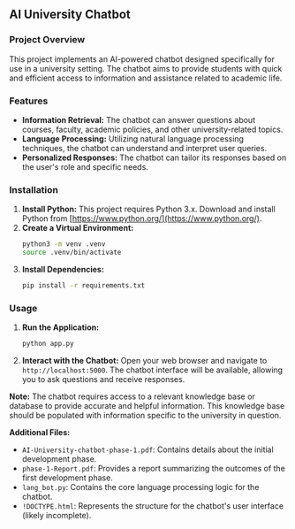 ## AI University Chatbot

### Project Overview

This project implements an AI-powered chatbot designed specifically for use in a university setting. The chatbot aims to provide students with quick and efficient access to information and assistance related to academic life.

### Features

- **Information Retrieval:** The chatbot can answer questions about courses, faculty, academic policies, and other university-related topics.
- **Language Processing:** Utilizing natural language processing techniques, the chatbot can understand and interpret user queries.
- **Personalized Responses:** The chatbot can tailor its responses based on the user's role and specific needs.

### Installation

1. **Install Python:** This project requires Python 3.x. Download and install Python from [https://www.python.org/](https://www.python.org/).
2. **Create a Virtual Environment:** 
   ```bash
   python3 -m venv .venv
   source .venv/bin/activate 
   ```
3. **Install Dependencies:**
   ```bash
   pip install -r requirements.txt
   ```

### Usage

1. **Run the Application:**
   ```bash
   python app.py
   ```
2. **Interact with the Chatbot:**
   Open your web browser and navigate to `http://localhost:5000`. The chatbot interface will be available, allowing you to ask questions and receive responses.

**Note:** The chatbot requires access to a relevant knowledge base or database to provide accurate and helpful information. This knowledge base should be populated with information specific to the university in question.

**Additional Files:**

- `AI-University-chatbot-phase-1.pdf`:  Contains details about the initial development phase.
- `phase-1-Report.pdf`: Provides a report summarizing the outcomes of the first development phase.
- `lang_bot.py`: Contains the core language processing logic for the chatbot.
- `!DOCTYPE.html`: Represents the structure for the chatbot's user interface (likely incomplete).